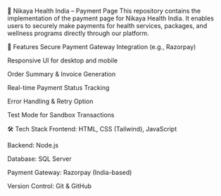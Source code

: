 🏥 Nikaya Health India – Payment Page
This repository contains the implementation of the payment page for Nikaya Health India.
It enables users to securely make payments for health services, packages, and wellness programs directly through our platform.

📌 Features
Secure Payment Gateway Integration (e.g., Razorpay)

Responsive UI for desktop and mobile

Order Summary & Invoice Generation

Real-time Payment Status Tracking

Error Handling & Retry Option

Test Mode for Sandbox Transactions

🛠️ Tech Stack
Frontend: HTML, CSS (Tailwind), JavaScript

Backend: Node.js

Database: SQL Server

Payment Gateway: Razorpay (India-based)

Version Control: Git & GitHub
